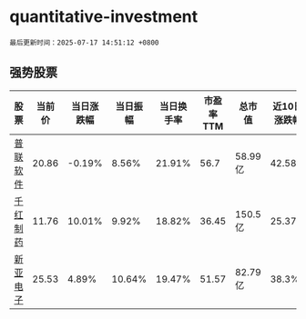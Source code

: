 # quantitative-investment

`最后更新时间：2025-07-17 14:51:12 +0800`

## 强势股票

|股票|当前价|当日涨跌幅|当日振幅|当日换手率|市盈率TTM|总市值|近10日涨跌幅|
|----|----|----|----|----|----|----|----|
|[普联软件](https://xueqiu.com/S/SZ300996)|20.86|-0.19%|8.56%|21.91%|56.7|58.99亿|42.58%|
|[千红制药](https://xueqiu.com/S/SZ002550)|11.76|10.01%|9.92%|18.82%|36.45|150.5亿|25.37%|
|[新亚电子](https://xueqiu.com/S/SH605277)|25.53|4.89%|10.64%|19.47%|51.57|82.79亿|38.3%|
